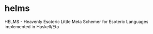 # helms
HELMS - Heavenly Esoteric Little Meta Schemer for Esoteric Languages implemented in Haskell/Eta
